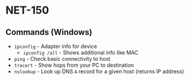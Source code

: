 # NET-150
## Commands (Windows)
* `ipconfig` - Adapter info for device
  * `ipconfig /all` - Shows additional info like MAC
* `ping` - Check basic connectivity to host
* `tracert` - Show hops from your PC to destination
* `nslookup` - Look up DNS `A` record for a given host (returns IP address)
